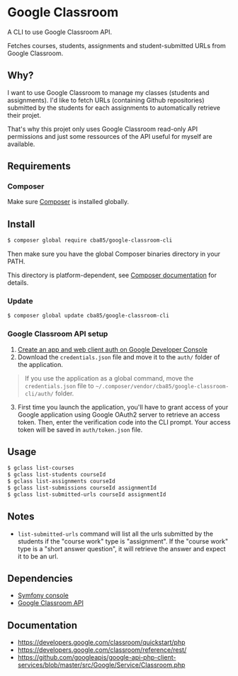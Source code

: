 # Google Classroom

A CLI to use Google Classroom API.

Fetches courses, students, assignments and student-submitted URLs from Google Classroom.

## Why?

I want to use Google Classroom to manage my classes (students and assignments).
I'd like to fetch URLs (containing Github repositories) submitted by the students for each assignments to automatically retrieve their projet.

That's why this projet only uses Google Classroom read-only API permissions and just some ressources of the API useful for myself are available.

## Requirements

### Composer

Make sure [Composer](https://getcomposer.org/download/) is installed globally.

## Install

```bash
$ composer global require cba85/google-classroom-cli
```

Then make sure you have the global Composer binaries directory in your PATH.

This directory is platform-dependent, see [Composer documentation](https://getcomposer.org/doc/03-cli.md#composer-home) for details.

### Update

```bash
$ composer global update cba85/google-classroom-cli
```

### Google Classroom API setup

1. [Create an app and web client auth on Google Developer Console](https://developers.google.com/classroom/quickstart/php)
2. Download the `credentials.json` file and move it to the `auth/` folder of the application.
> If you use the application as a global command, move the `credentials.json` file to `~/.composer/vendor/cba85/google-classroom-cli/auth/` folder.
3. First time you launch the application, you'll have to grant access of your Google application using Google OAuth2 server to retrieve an access token. Then, enter the verification code into the CLI prompt. Your access token will be saved in `auth/token.json` file.

## Usage

```bash
$ gclass list-courses
$ gclass list-students courseId
$ gclass list-assignments courseId
$ gclass list-submissions courseId assignmentId
$ gclass list-submitted-urls courseId assignmentId
```

## Notes

- `list-submitted-urls` command will list all the urls submitted by the students if the "course work" type is "assignment". If the "course work" type is a "short answer question", it will retrieve the answer and expect it to be an url.

## Dependencies

- [Symfony console](https://symfony.com/doc/current/components/console.html)
- [Google Classroom API](https://github.com/googleapis/google-api-php-client)

## Documentation

- https://developers.google.com/classroom/quickstart/php
- https://developers.google.com/classroom/reference/rest/
- https://github.com/googleapis/google-api-php-client-services/blob/master/src/Google/Service/Classroom.php
